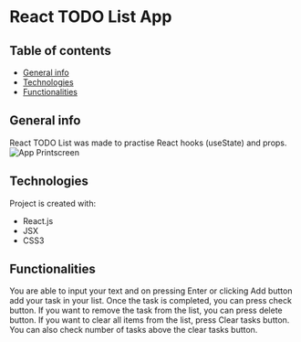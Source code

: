 # React TODO List App

## Table of contents
* [General info](#general-info)
* [Technologies](#technologies)
* [Functionalities](#functionalities)

## General info
React TODO List was made to practise React hooks (useState) and props.
![App Printscreen](./images/app.jpg)

## Technologies
Project is created with:
* React.js
* JSX
* CSS3

## Functionalities
You are able to input your text and on pressing Enter or clicking Add button add your task in your list. Once the task is completed, you can press check button. If you want to remove the task from the list, you can press delete button. If you want to clear all items from the list, press Clear tasks button. You can also check number of tasks above the clear tasks button.

